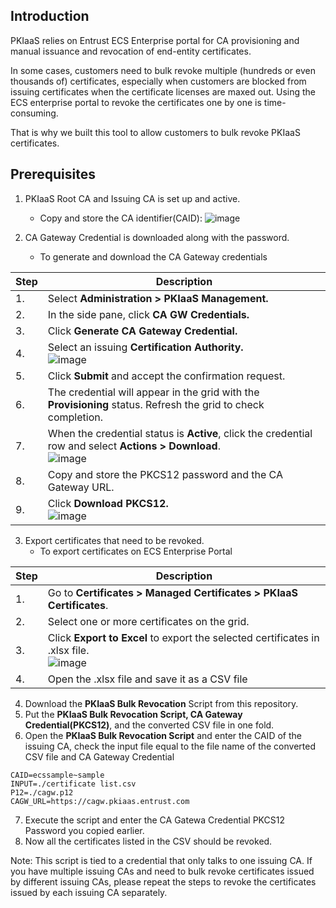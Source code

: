 ## Introduction
PKIaaS relies on Entrust ECS Enterprise portal for CA provisioning and manual issuance and revocation of end-entity certificates. 

In some cases, customers need to bulk revoke multiple (hundreds or even thousands of) certificates, especially when customers are blocked from issuing certificates when the certificate licenses are maxed out.  Using the ECS enterprise portal to revoke the certificates one by one is time-consuming.  

That is why we built this tool to allow customers to bulk revoke PKIaaS certificates.

## Prerequisites
1. PKIaaS Root CA and Issuing CA is set up and active.
   - Copy and store the CA identifier(CAID):
![image](https://user-images.githubusercontent.com/98990887/171658845-a006a93b-bda6-4cf5-9026-b7fa3f734b32.png)

2. CA Gateway Credential is downloaded along with the password.
   - To generate and download the CA Gateway credentials

| Step | Description |
| --- | --- |
| 1. | Select **Administration > PKIaaS Management.** |
| 2. | In the side pane, click **CA GW Credentials.** |
| 3. | Click **Generate CA Gateway Credential.** |
| 4. | Select an issuing **Certification Authority.**<br />![image](https://user-images.githubusercontent.com/98990887/172181635-935e89d9-5b37-4c75-b7f7-3a25d350bcab.png) |
| 5. | Click **Submit** and accept the confirmation request. |
| 6. | The credential will appear in the grid with the **Provisioning** status. Refresh the grid to check completion. |
| 7. | When the credential status is **Active**, click the credential row and select **Actions > Download**.<br />![image](https://user-images.githubusercontent.com/98990887/172181770-2225d0f8-074d-4b61-81ef-94e75d9e4b0c.png) |
| 8. | Copy and store the PKCS12 password and the CA Gateway URL. |
| 9. | Click **Download PKCS12.**<br />![image](https://user-images.githubusercontent.com/98990887/172181900-f3adc645-ca85-4483-b90b-3e0b482d754a.png) |

3. Export certificates that need to be revoked.
   - To export certificates on ECS Enterprise Portal

| Step | Description |
| --- | --- |
| 1. | Go to **Certificates > Managed Certificates > PKIaaS Certificates**. |
| 2. | Select one or more certificates on the grid. |
| 3. | Click **Export to Excel** to export the selected certificates in .xlsx file.<br />![image](https://user-images.githubusercontent.com/98990887/172182457-de4bfadc-b2c0-4534-9937-5a45adb42680.png) |
| 4. | Open the .xlsx file and save it as a CSV file |

4. Download the **PKIaaS Bulk Revocation** Script from this repository.
5. Put the **PKIaaS Bulk Revocation Script, CA Gateway Credential(PKCS12)**, and the converted CSV file in one fold.
6. Open the **PKIaaS Bulk Revocation Script**  and enter the CAID of the issuing CA, check the input file equal to the file name of the converted CSV file and CA Gateway Credential 
```
CAID=ecssample~sample
INPUT=./certificate list.csv
P12=./cagw.p12
CAGW_URL=https://cagw.pkiaas.entrust.com
```
7. Execute the script and enter the CA Gatewa Credential PKCS12 Password you copied earlier.
8. Now all the certificates listed in the CSV should be revoked.

Note: This script is tied to a credential that only talks to one issuing CA. If you have multiple issuing CAs and need to bulk revoke certificates issued by different issuing CAs, please repeat the steps to revoke the certificates issued by each issuing CA separately. 
